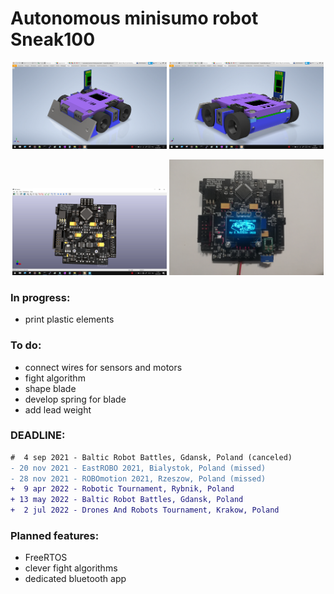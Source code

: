 # Autonomous minisumo robot Sneak100 

<p align="center">
  <img src="/docs/readme/sneak100_project1.png" width="49%" />
  <img src="/docs/readme/sneak100_project2.png" width="49%" />
</p>

<p align="center">
  <img src="/docs/readme/Zrzut ekranu (284).png" width="49%" />
  <img src="/docs/readme/main_board_v1.1_2.jpg" width="49%" />
</p>

### In progress:
- print plastic elements

### To do:
- connect wires for sensors and motors
- fight algorithm
- shape blade
- develop spring for blade
- add lead weight

### DEADLINE:
```diff
#  4 sep 2021 - Baltic Robot Battles, Gdansk, Poland (canceled)
- 20 nov 2021 - EastROBO 2021, Bialystok, Poland (missed)
- 28 nov 2021 - ROBOmotion 2021, Rzeszow, Poland (missed)
+  9 apr 2022 - Robotic Tournament, Rybnik, Poland
+ 13 may 2022 - Baltic Robot Battles, Gdansk, Poland
+  2 jul 2022 - Drones And Robots Tournament, Krakow, Poland
```

### Planned features:
- FreeRTOS
- clever fight algorithms
- dedicated bluetooth app
